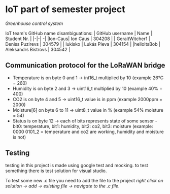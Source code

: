 # IoT part of semester project

*Greenhouse control system*

IoT team's GitHub name disambiguations: 
| GitHub username | Name | Student Nr. |
|-|-| -|
|Ion-Caus| Ion Caus | 304208 |
| GeraltWitcher1 | Deniss Puzirevs | 304579 |
| lukisko | Lukás Pleva | 304154 |
|helloItsBob | Aleksandrs Bistrovs | 304542 |

## Communication protocol for the LoRaWAN bridge
- Temperature is on byte 0 and 1 ->  int16_t multiplied by 10 (example 26°C = 260)
- Humidity is on byte 2 and 3 -> uint16_t multiplied by 10 (example 40% = 400)
- CO2 is on byte 4 and 5 -> uint16_t value is in ppm (example 2000ppm = 2000)
- Moisture[6] on byte 6 to 11 -> uint8_t value in % (example 54% moisture = 54)
- Status is on byte 12 -> each of bits represents state of some sensor - bit0: temperature, bit1: humidity, bit2: co2, bit3: moisture (example: 0000 0101_2 = temperature and co2 are working, humidity and moisture is not)


## Testing
testing in this project is made using google test and mocking.
to test something there is test solution for visual studio.

To test some new .c file you need to add the file to the project _right click on solution -> add -> existing file -> navigate to the .c file_.

